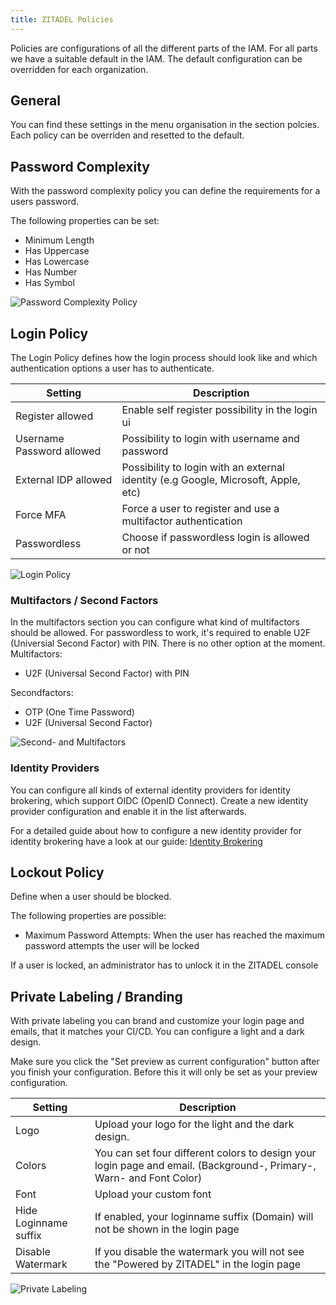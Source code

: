 ```yaml
---
title: ZITADEL Policies
---
```


Policies are configurations of all the different parts of the IAM. For all parts we have a suitable default in the IAM.
The default configuration can be overridden for each organization.

## General

You can find these settings in the menu organisation in the section polcies.
Each policy can be overriden and resetted to the default.

## Password Complexity

With the password complexity policy you can define the requirements for a users password.

The following properties can be set:
- Minimum Length
- Has Uppercase
- Has Lowercase
- Has Number
- Has Symbol

![Password Complexity Policy](/img/manuals/policies/console_org_pw_complexity.png)

## Login Policy

The Login Policy defines how the login process should look like and which authentication options a user has to authenticate.

| Setting | Description |
| --- | --- |
| Register allowed | Enable self register possibility in the login ui |
| Username Password allowed | Possibility to login with username and password |
| External IDP allowed | Possibility to login with an external identity (e.g Google, Microsoft, Apple, etc)|
| Force MFA | Force a user to register and use a multifactor authentication |
| Passwordless | Choose if passwordless login is allowed or not |

![Login Policy](/img/manuals/policies/console_org_login.png)

### Multifactors / Second Factors

In the multifactors section you can configure what kind of multifactors should be allowed. For passwordless to work, it's required to enable U2F (Universial Second Factor) with PIN. There is no other option at the moment.
Multifactors:
- U2F (Universal Second Factor) with PIN

Secondfactors:
- OTP (One Time Password)
- U2F (Universal Second Factor)

![Second- and Multifactors](/img/manuals/policies/console_org_second_and_multi_factors.png)

### Identity Providers

You can configure all kinds of external identity providers for identity brokering, which support OIDC (OpenID Connect).
Create a new identity provider configuration and enable it in the list afterwards.

For a detailed guide about how to configure a new identity provider for identity brokering have a look at our guide:
[Identity Brokering](../guides/authentication/identity-brokering)

## Lockout Policy

Define when a user should be blocked.

The following properties are possible:
- Maximum Password Attempts: When the user has reached the maximum password attempts the user will be locked

If a user is locked, an administrator has to unlock it in the ZITADEL console


## Private Labeling / Branding

With private labeling you can brand and customize your login page and emails, that it matches your CI/CD.
You can configure a light and a dark design.

Make sure you click the "Set preview as current configuration" button after you finish your configuration. Before this it will only be set as your preview configuration.

| Setting | Description |
| --- | --- |
| Logo | Upload your logo for the light and the dark design. |
| Colors | You can set four different colors to design your login page and email. (Background-, Primary-, Warn- and Font Color) |
| Font | Upload your custom font |
| Hide Loginname suffix | If enabled,  your loginname suffix (Domain) will not be shown in the login page |
| Disable Watermark | If you disable the watermark you will not see the "Powered by ZITADEL" in the login page |

![Private Labeling](/img/manuals/policies/console_org_private_labeling.png)
